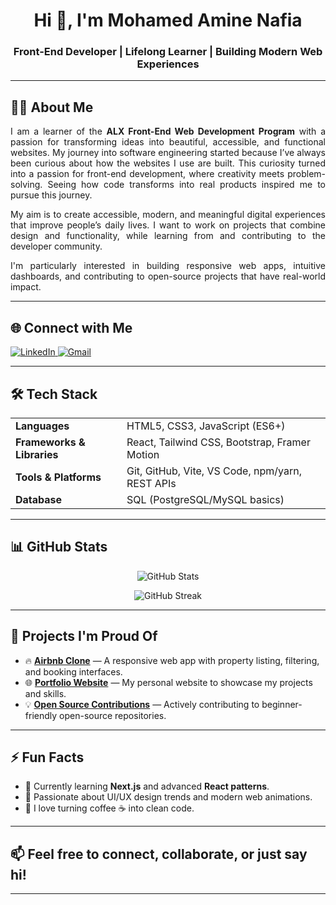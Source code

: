 <h1 align="center">Hi 👋, I'm Mohamed Amine Nafia</h1>
<h3 align="center">Front-End Developer | Lifelong Learner | Building Modern Web Experiences</h3>

---

## 🙋‍♂️ About Me

<p align="justify">
I am a learner of the <b>ALX Front-End Web Development Program</b> with a passion for transforming ideas into beautiful, accessible, and functional websites. My journey into software engineering started because I’ve always been curious about how the websites I use are built. This curiosity turned into a passion for front-end development, where creativity meets problem-solving. Seeing how code transforms into real products inspired me to pursue this journey.
</p>

<p align="justify">
My aim is to create accessible, modern, and meaningful digital experiences that improve people’s daily lives. I want to work on projects that combine design and functionality, while learning from and contributing to the developer community.
</p>

<p align="justify">
I'm particularly interested in building responsive web apps, intuitive dashboards, and contributing to open-source projects that have real-world impact.
</p>

---

## 🌐 Connect with Me

<p align="left">
  <a href="https://www.linkedin.com/in/mohamed-amine-nafia" target="_blank">
    <img alt="LinkedIn" src="https://img.shields.io/badge/LinkedIn-Mohamed--Amine--Nafia-blue?style=for-the-badge&logo=linkedin&logoColor=white" />
  </a>
  <a href="mailto:m.amine.nafia@gmail.com" target="_blank">
    <img alt="Gmail" src="https://img.shields.io/badge/Gmail-Email%20Me-D14836?style=for-the-badge&logo=gmail&logoColor=white" />
  </a>
</p>

---

## 🛠️ Tech Stack

<table>
  <tr>
    <td><b>Languages</b></td>
    <td>HTML5, CSS3, JavaScript (ES6+)</td>
  </tr>
  <tr>
    <td><b>Frameworks & Libraries</b></td>
    <td>React, Tailwind CSS, Bootstrap, Framer Motion</td>
  </tr>
  <tr>
    <td><b>Tools & Platforms</b></td>
    <td>Git, GitHub, Vite, VS Code, npm/yarn, REST APIs</td>
  </tr>
  <tr>
    <td><b>Database</b></td>
    <td>SQL (PostgreSQL/MySQL basics)</td>
  </tr>
</table>

---

## 📊 GitHub Stats

<p align="center">
  <img src="https://github-readme-stats.vercel.app/api?username=mohamed-amine-nafia&show_icons=true&theme=react&hide_border=true" alt="GitHub Stats" />
</p>

<p align="center">
  <img src="https://github-readme-streak-stats.herokuapp.com/?user=mohamed-amine-nafia&theme=react&hide_border=true" alt="GitHub Streak" />
</p>

---

## 🚀 Projects I'm Proud Of

- 🔥 **[Airbnb Clone](#)** — A responsive web app with property listing, filtering, and booking interfaces.
- 🌐 **[Portfolio Website](#)** — My personal website to showcase my projects and skills.
- 💡 **[Open Source Contributions](#)** — Actively contributing to beginner-friendly open-source repositories.

---

## ⚡ Fun Facts

- 🌱 Currently learning **Next.js** and advanced **React patterns**.
- 🎨 Passionate about UI/UX design trends and modern web animations.
- 🚀 I love turning coffee ☕ into clean code.

---

## 📫 Feel free to connect, collaborate, or just say hi!

---
